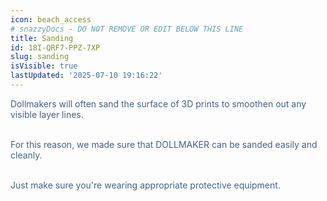 ```yaml
---
icon: beach_access
# snazzyDocs - DO NOT REMOVE OR EDIT BELOW THIS LINE
title: Sanding
id: 18I-QRF7-PPZ-7XP
slug: sanding
isVisible: true
lastUpdated: '2025-07-10 19:16:22'
---
```

<span style="color:rgba(0, 40, 93, 0.75);"><span style="background-color:rgb(255, 255, 255);">Dollmakers will often sand the surface of 3D prints to smoothen out any visible layer lines.</span></span>

<span style="color:rgba(0, 40, 93, 0.75);"><span style="background-color:rgb(255, 255, 255);"><br>For this reason, we made sure that DOLLMAKER can be sanded easily and cleanly.</span></span>

<span style="color:rgba(0, 40, 93, 0.75);"><span style="background-color:rgb(255, 255, 255);"><br>Just make sure you're wearing appropriate protective equipment.</span></span>
